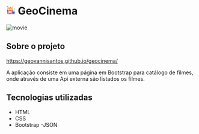 # ![popcorn](https://github.com/GeovanniSantos/geocinema/blob/main/assets/popcorn.png) GeoCinema 

![movie](https://github.com/GeovanniSantos/geocinema/blob/main/assets/animação.gif)

## Sobre o projeto

https://geovannisantos.github.io/geocinema/

A aplicação consiste em uma página em Bootstrap para catálogo de filmes, onde através de uma Api externa são listados os filmes.

## Tecnologias utilizadas

- HTML
- CSS
- Bootstrap
-JSON
